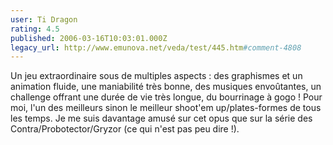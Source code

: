 ```yaml
---
user: Ti Dragon
rating: 4.5
published: 2006-03-16T10:03:01.000Z
legacy_url: http://www.emunova.net/veda/test/445.htm#comment-4808
---
```

Un jeu extraordinaire sous de multiples aspects : des graphismes et un animation fluide, une maniabilité très bonne, des musiques envoûtantes, un challenge offrant une durée de vie très longue, du bourrinage à gogo ! Pour moi, l'un des meilleurs sinon le meilleur shoot'em up/plates-formes de tous les temps. Je me suis davantage amusé sur cet opus que sur la série des Contra/Probotector/Gryzor (ce qui n'est pas peu dire !).